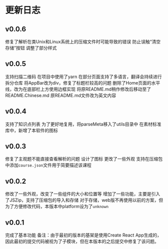 # 更新日志
## v0.0.6
修复了解析在类Unix和Linux系统上的压缩文件时可能导致的错误
防止误触“清空存储”按钮
调整了部分样式
## v0.0.5
支持扫描二维码
在项目中使用了yarn
在部分页面支持了多语言，翻译会持续进行
拆分仓库
将AppBar改为div，修复了标题栏较高的问题
删除了Home页面的水平线，改为在底部栏上方使用边框实现
将原README.md稍作修改后移动至了README.Chinese.md
原README.md文件改为英文内容
## v0.0.4
支持了知识点列表
为了更好地复用，将parseMeta移入了utils目录中
在素材标准库中，新增了本软件的图标
## v0.0.3
修复了主观题不能直接查看解析的问题
设计了图标
更改了一些外观
支持在压缩包中添加`course.json`文件用于简要描述该课程
## v0.0.2
修改了一些外观，改变了一些组件的大小和位置等
增加了一些功能，主要是引入了JSZip，支持了压缩包的导入和存储
对于存储，web版不再使用以前的方案，但为了方便修改代码，本版本中platform设为了`unknown`
## v0.0.1
完成了基本功能
备注：由于最初的版本的基架是使用Create React App生成的，因此最初的提交代码被视为了子模块，但在本版本的之后提交中修复了该问题。